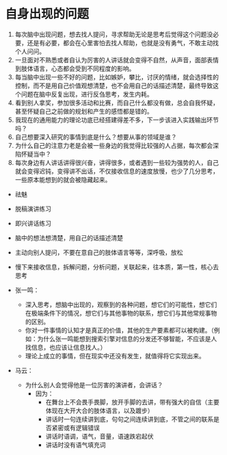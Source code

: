 # 自身出现的问题

1. 每次脑中出现问题，想去找人提问，寻求帮助无论是思考后觉得这个问题没必要，还是有必要，都会在心里害怕去找人帮助，也就是没有勇气，不敢主动找个人问问。
2. 一旦面对不熟悉或者自认为厉害的人讲话就会变得不自然，从声音，面部表情到肢体语言，心态都会受到不同程度的影响。
3. 每当脑中出现一些不好的问题，比如嫉妒，攀比，讨厌的情绪，就会选择性的控制，而不是用自己价值观想清楚，也不会用自己的话描述清楚，最终导致这个问题在脑中反复出现，进行反刍思考，发生内耗。
4. 看到别人拿奖，参加很多活动和比赛，而自己什么都没有做，总会自我怀疑，甚至怀疑自己之前做的规划和产生的感悟都是错的。
5. 我现在的通用能力的理论功底已经搭建得差不多，下一步该进入实践输出环节吗？
6. 自己想要深入研究的事情到底是什么？想要从事的领域是谁？
7. 为什么自己的注意力老是会被一些身边的我觉得比较强的人占据，每次都会深陷怀疑当中？
8. 每次身边有人讲话讲得很兴奋，讲得很多，或者遇到一些较为强势的人，自己就会变得迟钝，变得讲不出话，不仅接收信息的速度放慢，也少了几分思考，一些原本能想到的就会被隐藏起来。

- 祛魅
- 脱稿演讲练习
- 即兴讲话练习
- 脑中的想法想清楚，用自己的话描述清楚
- 主动向别人提问，不要在意自己的肢体语言等等，深呼吸，放松
- 慢下来接收信息，拆解问题，分析问题，关联起来，往本质，第一性，核心去思考

- 张一鸣：
	- 深入思考，想脑中出现的，观察到的各种问题，想它们的可能性，想它们在极端条件下的情况，想它们与其他事物的联系，想它们与其他常规事物的区别。
	- 你对一件事情的认知才是真正的价值，其他的生产要素都可以被构建。（例如：为什么张一鸣能想到搜索引擎对信息的分发还不够智能，不应该是人找信息，也应该让信息找人。）
	- 理论上成立的事情，但在现实中还没有发生，就值得将它实现出来。
- 马云：
	- 为什么别人会觉得他是一位厉害的演讲者，会讲话？
		- 因为：
			- 在舞台上不会畏手畏脚，放开手脚的去讲，带有强大的自信（主要体现在大开大合的肢体语言，以及踱步）
			- 讲话时一句连续讲到底，句句之间连续讲到底，不管之间的联系是否紧密或有逻辑错误
			- 讲话时语调，语气，音量，语速跌宕起伏
			- 讲话时没有语气填充词